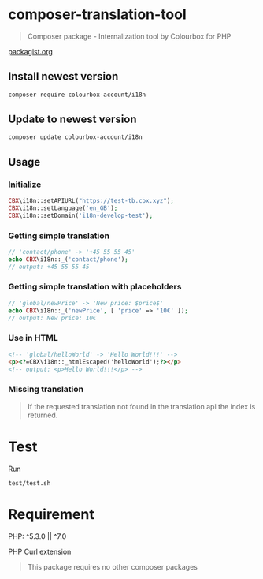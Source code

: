 # composer-translation-tool

> Composer package - Internalization tool by Colourbox for PHP

[packagist.org](https://packagist.org/packages/colourbox-account/i18n)

## Install newest version

```bash
composer require colourbox-account/i18n
```

## Update to newest version

```bash
composer update colourbox-account/i18n
```

## Usage

### Initialize

```php
CBX\i18n::setAPIURL("https://test-tb.cbx.xyz");
CBX\i18n::setLanguage('en_GB');
CBX\i18n::setDomain('i18n-develop-test');
```

### Getting simple translation

```php
// 'contact/phone' -> '+45 55 55 45'
echo CBX\i18n::_('contact/phone');
// output: +45 55 55 45
```

### Getting simple translation with placeholders

```php
// 'global/newPrice' -> 'New price: $price$'
echo CBX\i18n::_('newPrice', [ 'price' => '10€' ]);
// output: New price: 10€
```

### Use in HTML

```html
<!-- 'global/helloWorld' -> 'Hello World!!!' -->
<p><?=CBX\i18n::_htmlEscaped('helloWorld');?></p>
<!-- output: <p>Hello World!!!</p> -->
```

### Missing translation

> If the requested translation not found in the translation api the index is returned.

# Test

Run

```
test/test.sh
```


# Requirement

PHP: ^5.3.0 || ^7.0

PHP Curl extension

> This package requires no other composer packages

